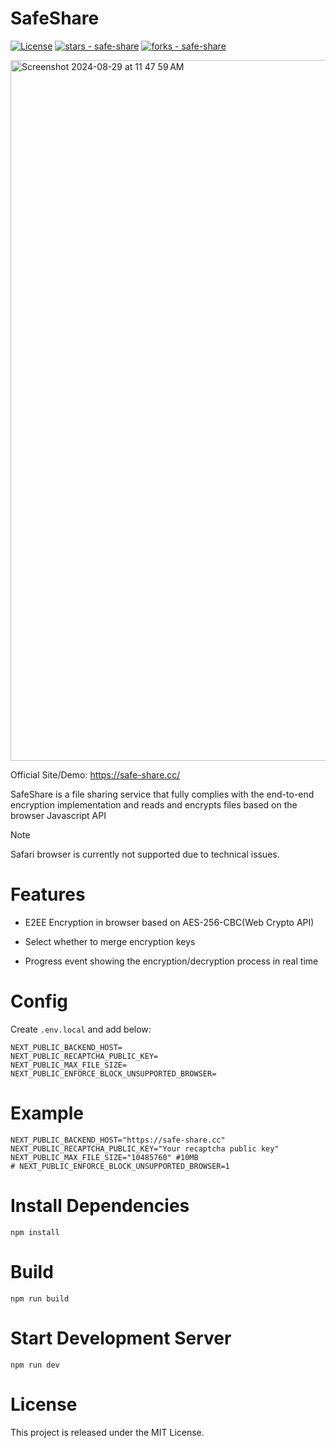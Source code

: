 # SafeShare

[![License](https://img.shields.io/badge/License-MIT-blue)](#license)
[![stars - safe-share](https://img.shields.io/github/stars/vientorepublic/safe-share?style=social)](https://github.com/vientorepublic/safe-share)
[![forks - safe-share](https://img.shields.io/github/forks/vientorepublic/safe-share?style=social)](https://github.com/vientorepublic/safe-share)

<img width="1121" alt="Screenshot 2024-08-29 at 11 47 59 AM" src="https://github.com/user-attachments/assets/93313262-d20e-4da8-b2d1-a9407a4807c4">

Official Site/Demo: https://safe-share.cc/

SafeShare is a file sharing service that fully complies with the end-to-end encryption
implementation and reads and encrypts files based on the browser Javascript API

> [!NOTE]  
> Safari browser is currently not supported due to technical issues.

# Features

- E2EE Encryption in browser based on AES-256-CBC(Web Crypto API)

- Select whether to merge encryption keys

- Progress event showing the encryption/decryption process in real time

# Config

Create `.env.local` and add below:

```
NEXT_PUBLIC_BACKEND_HOST=
NEXT_PUBLIC_RECAPTCHA_PUBLIC_KEY=
NEXT_PUBLIC_MAX_FILE_SIZE=
NEXT_PUBLIC_ENFORCE_BLOCK_UNSUPPORTED_BROWSER=
```

# Example

```
NEXT_PUBLIC_BACKEND_HOST="https://safe-share.cc"
NEXT_PUBLIC_RECAPTCHA_PUBLIC_KEY="Your recaptcha public key"
NEXT_PUBLIC_MAX_FILE_SIZE="10485760" #10MB
# NEXT_PUBLIC_ENFORCE_BLOCK_UNSUPPORTED_BROWSER=1
```

# Install Dependencies

```
npm install
```

# Build

```
npm run build
```

# Start Development Server

```
npm run dev
```

# License

This project is released under the MIT License.
